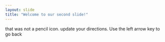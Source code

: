 ```yaml
---
layout: slide
title: "Welcome to our second slide!"
---
```

that was not a pencil icon. update your directions.
Use the left arrow key to go back
